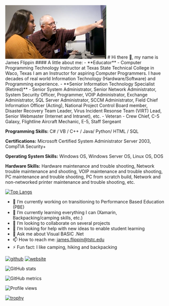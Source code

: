 <img src='https://github.com/JamesFlippin/JamesFlippin/blob/main/Me%20Teaching_Small.png' alt='Me Teaching In Person @ TSTC'>
# Hi there 👋, my name is James Flippin
#### A little about me:
- **Educator** - Computer Programming Technology Instructor at Texas State Technical College in Waco, Texas
 I am an Instructor for aspiring Computer Programmers. I have decades of real world Information Technology (Hardware/Software) and Programming experience.
- **Senior Information Technology Specialist (Retired)** - Senior System Administrator, Senior Network Administrator, System Security Officer, Programmer, VOIP Administrator, Exchange Administrator, SQL Server Administrator, SCCM Administrator, Field Chief Information Officer (Acting), National Project Control Board member, Disaster Recovery Team Leader, Virus Incident Resonse Team (VIRT) Lead, Senior Webmaster (Internet and Intranet), etc.
- Veteran - Crew Chief, C-5 Galaxy, Flightline Aircraft Mechanic, E-5, Staff Sergeant
 
**Programming Skills:** C# / VB / C++ / Java/ Python/ HTML / SQL

**Certifications:** Microsoft Certified System Administrator Server 2003, CompTIA Security+

**Operating System Skills:** Windows OS, Windows Server OS, Linux OS, DOS

**Hardware Skills:** Hardware maintenance and trouble shooting, Network trouble maintenance and shooting, VOIP maintenance and trouble shooting, PC maintenance and trouble shooting, PC from scratch build, Network and non-networked printer maintenance and trouble shooting, etc.

[![Top Langs](https://github-readme-stats.vercel.app/api/top-langs/?username=JamesFlippin)](https://github.com/anuraghazra/github-readme-stats)


- 🔭 I’m currently working on transitioning to Performance Based Education (PBE)
- 🌱 I’m currently learning everything I can (Xamarin, Backpacking/camping skills, etc.)
- 👯 I’m looking to collaborate on several projects
- 🤔 I’m looking for help with new ideas to enable student learning 
- 💬 Ask me about Visual BASIC .Net 
- 📫 How to reach me: james.flippin@tstc.edu 
- ⚡ Fun fact: I like camping, hiking and backpacking 

[<img src='https://cdn.jsdelivr.net/npm/simple-icons@3.0.1/icons/github.svg' alt='github' height='40'>](https://github.com/JamesFlippin)  [<img src='https://cdn.jsdelivr.net/npm/simple-icons@3.0.1/icons/icloud.svg' alt='website' height='40'>](https://jamesflippin.github.io/)  

![GitHub stats](https://github-readme-stats.vercel.app/api?username=JamesFlippin&show_icons=true&theme=synthwave)

![GitHub metrics](https://metrics.lecoq.io/JamesFlippin)  

![Profile views](https://gpvc.arturio.dev/JamesFlippin)  

[![trophy](https://github-profile-trophy.vercel.app/?username=JamesFlippin)](https://github.com/ryo-ma/github-profile-trophy)
